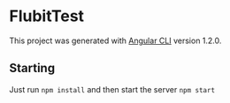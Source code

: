 # FlubitTest

This project was generated with [Angular CLI](https://github.com/angular/angular-cli) version 1.2.0.


## Starting

Just run `npm install` and then start the server `npm start`


